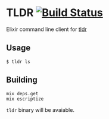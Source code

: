 # TLDR [![Build Status](https://travis-ci.org/edgurgel/tldr.svg?branch=master)](https://travis-ci.org/edgurgel/tldr)
Elixir command line client for [tldr](https://github.com/rprieto/tldr)

## Usage

```
$ tldr ls
```

## Building

```console
mix deps.get
mix escriptize
```

`tldr` binary will be avaiable.
